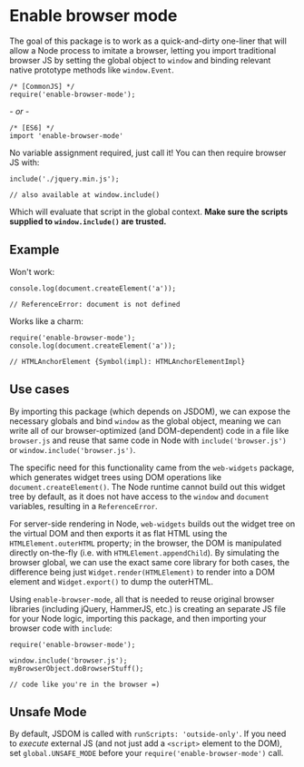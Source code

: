 # Enable browser mode
The goal of this package is to work as a quick-and-dirty one-liner that will allow a Node process to imitate a browser, letting you import traditional browser JS by setting the global object to `window` and binding relevant native prototype methods like `window.Event`.

```
/* [CommonJS] */
require('enable-browser-mode');
```

*- or -*

```
/* [ES6] */
import 'enable-browser-mode'
```

No variable assignment required, just call it! You can then require browser JS with:

```
include('./jquery.min.js');

// also available at window.include()
```

Which will evaluate that script in the global context. **Make sure the scripts supplied to `window.include()` are trusted.**

## Example
Won't work:

```
console.log(document.createElement('a'));

// ReferenceError: document is not defined
```

Works like a charm:

```
require('enable-browser-mode');
console.log(document.createElement('a'));

// HTMLAnchorElement {Symbol(impl): HTMLAnchorElementImpl}
```

## Use cases
By importing this package (which depends on JSDOM), we can expose the necessary globals and bind `window` as the global object, meaning we can write all of our browser-optimized (and DOM-dependent) code in a file like `browser.js` and reuse that same code in Node with `include('browser.js')` or `window.include('browser.js')`. 

The specific need for this functionality came from the `web-widgets` package, which generates widget trees using DOM operations like `document.createElement()`.  The Node runtime cannot build out this widget tree by default, as it does not have access to the `window` and `document` variables, resulting in a `ReferenceError`. 

For server-side rendering in Node, `web-widgets` builds out the widget tree on the virtual DOM and then exports it as flat HTML using the `HTMLElement.outerHTML` property; in the browser, the DOM is manipulated directly on-the-fly (i.e. with `HTMLElement.appendChild`). By simulating the browser global, we can use the exact same core library for both cases, the difference being just `Widget.render(HTMLElement)` to render into a DOM element and `Widget.export()` to dump the outerHTML.

Using `enable-browser-mode`, all that is needed to reuse original browser libraries (including jQuery, HammerJS, etc.) is creating an separate JS file for your Node logic, importing this package, and then importing your browser code with `include`:

```
require('enable-browser-mode');

window.include('browser.js');
myBrowserObject.doBrowserStuff(); 

// code like you're in the browser =)
```

 ## Unsafe Mode
By default, JSDOM is called with `runScripts: 'outside-only'`. If you need to *execute* external JS (and not just add a `<script>` element to the DOM), set `global.UNSAFE_MODE` before your `require('enable-browser-mode')` call.